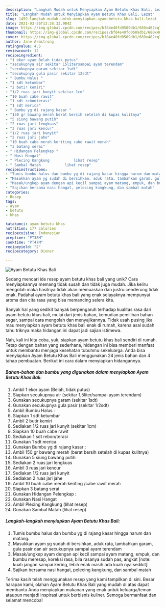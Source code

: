 ```yaml
---
description: "Langkah Mudah untuk Menyiapkan Ayam Betutu Khas Bali, Lezat"
title: "Langkah Mudah untuk Menyiapkan Ayam Betutu Khas Bali, Lezat"
slug: 1459-langkah-mudah-untuk-menyiapkan-ayam-betutu-khas-bali-lezat
date: 2021-03-26T13:38:33.904Z
image: https://img-global.cpcdn.com/recipes/bf84e40fd0509db1/680x482cq70/ayam-betutu-khas-bali-foto-resep-utama.jpg
thumbnail: https://img-global.cpcdn.com/recipes/bf84e40fd0509db1/680x482cq70/ayam-betutu-khas-bali-foto-resep-utama.jpg
cover: https://img-global.cpcdn.com/recipes/bf84e40fd0509db1/680x482cq70/ayam-betutu-khas-bali-foto-resep-utama.jpg
author: Jane Armstrong
ratingvalue: 4.5
reviewcount: 12
recipeingredient:
- "1 ekor ayam Belah tidak putus"
- "secukupnya air sekitar 15litersampai ayam terendam"
- "secukupnya garam sekitar 1sdt"
- "secukupnya gula pasir sekitar 12sdt"
- " Bumbu Halus "
- "1 sdt ketumbar"
- "2 butir kemiri"
- "1/2 ruas jari kunyit sekitar 1cm"
- "10 buah cabe rawit"
- "1 sdt rebonterasi"
- "1 sdt merica"
- " Bumbu yg di rajang kasar "
- "150 gr bawang merah berat bersih setelah di kupas kulitnya"
- "5 siung bawang putih"
- "2 ruas jari lengkuas"
- "3 ruas jari kencur"
- "1/2 ruas jari kunyit"
- "2 ruas jari jahe"
- "10 buah cabe merah keriting cabe rawit merah"
- "3 batang serai"
- " Hidangan Pelengkap "
- " Nasi Hangat"
- " Plecing Kangkung           lihat resep"
- " Sambal Matah           lihat resep"
recipeinstructions:
- "Tumis bumbu halus dan bumbu yg di rajang kasar hingga harum dan matang."
- "Masukkan ayam yg sudah di bersihkan, aduk rata, tambahkan garam, gula pasir dan air secukupnya sampai ayam terendam"
- "Masak/ungkep ayam dengan api kecil sampai ayam matang, empuk, dan bumbu meresap, koreksi rasa, bila rasanya sudah pas, angkat [note: kuah jangan sampai kering, lebih enak masih ada kuah nya sedikit]"
- "Sajikan bersama nasi hangat, pelecing kangkung, dan sambal matah"
categories:
- Resep
tags:
- ayam
- betutu
- khas

katakunci: ayam betutu khas 
nutrition: 177 calories
recipecuisine: Indonesian
preptime: "PT38M"
cooktime: "PT47M"
recipeyield: "2"
recipecategory: Dinner

---
```



![Ayam Betutu Khas Bali](https://img-global.cpcdn.com/recipes/bf84e40fd0509db1/680x482cq70/ayam-betutu-khas-bali-foto-resep-utama.jpg)

Sedang mencari ide resep ayam betutu khas bali yang unik? Cara menyiapkannya memang tidak susah dan tidak juga mudah. Jika keliru mengolah maka hasilnya tidak akan memuaskan dan justru cenderung tidak enak. Padahal ayam betutu khas bali yang enak selayaknya mempunyai aroma dan cita rasa yang bisa memancing selera kita.

Banyak hal yang sedikit banyak berpengaruh terhadap kualitas rasa dari ayam betutu khas bali, mulai dari jenis bahan, kemudian pemilihan bahan segar, sampai cara mengolah dan menyajikannya. Tidak usah pusing jika mau menyiapkan ayam betutu khas bali enak di rumah, karena asal sudah tahu triknya maka hidangan ini dapat jadi sajian istimewa.




Nah, kali ini kita coba, yuk, siapkan ayam betutu khas bali sendiri di rumah. Tetap dengan bahan yang sederhana, hidangan ini bisa memberi manfaat untuk membantu menjaga kesehatan tubuhmu sekeluarga. Anda bisa menyiapkan Ayam Betutu Khas Bali menggunakan 24 jenis bahan dan 4 tahap pembuatan. Berikut ini cara dalam menyiapkan hidangannya.

<!--inarticleads1-->

##### Bahan-bahan dan bumbu yang digunakan dalam menyiapkan Ayam Betutu Khas Bali:

1. Ambil 1 ekor ayam (Belah, tidak putus)
1. Siapkan secukupnya air (sekitar 1,5liter/sampai ayam terendam)
1. Gunakan secukupnya garam (sekitar 1sdt)
1. Gunakan secukupnya gula pasir (sekitar 1/2sdt)
1. Ambil  Bumbu Halus :
1. Siapkan 1 sdt ketumbar
1. Ambil 2 butir kemiri
1. Sediakan 1/2 ruas jari kunyit (sekitar 1cm)
1. Siapkan 10 buah cabe rawit
1. Sediakan 1 sdt rebon/terasi
1. Gunakan 1 sdt merica
1. Gunakan  Bumbu yg di rajang kasar :
1. Ambil 150 gr bawang merah (berat bersih setelah di kupas kulitnya)
1. Gunakan 5 siung bawang putih
1. Sediakan 2 ruas jari lengkuas
1. Ambil 3 ruas jari kencur
1. Sediakan 1/2 ruas jari kunyit
1. Sediakan 2 ruas jari jahe
1. Ambil 10 buah cabe merah keriting /cabe rawit merah
1. Siapkan 3 batang serai
1. Gunakan  Hidangan Pelengkap :
1. Gunakan  Nasi Hangat
1. Ambil  Plecing Kangkung           (lihat resep)
1. Gunakan  Sambal Matah           (lihat resep)




<!--inarticleads2-->

##### Langkah-langkah menyiapkan Ayam Betutu Khas Bali:

1. Tumis bumbu halus dan bumbu yg di rajang kasar hingga harum dan matang.
1. Masukkan ayam yg sudah di bersihkan, aduk rata, tambahkan garam, gula pasir dan air secukupnya sampai ayam terendam
1. Masak/ungkep ayam dengan api kecil sampai ayam matang, empuk, dan bumbu meresap, koreksi rasa, bila rasanya sudah pas, angkat [note: kuah jangan sampai kering, lebih enak masih ada kuah nya sedikit]
1. Sajikan bersama nasi hangat, pelecing kangkung, dan sambal matah




Terima kasih telah menggunakan resep yang kami tampilkan di sini. Besar harapan kami, olahan Ayam Betutu Khas Bali yang mudah di atas dapat membantu Anda menyiapkan makanan yang enak untuk keluarga/teman ataupun menjadi inspirasi untuk berbisnis kuliner. Semoga bermanfaat dan selamat mencoba!
